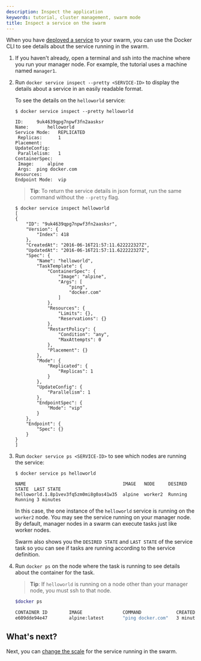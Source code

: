 ```yaml
---
description: Inspect the application
keywords: tutorial, cluster management, swarm mode
title: Inspect a service on the swarm
---
```


When you have [deployed a service](deploy-service.md) to your swarm, you can use
the Docker CLI to see details about the service running in the swarm.

1. If you haven't already, open a terminal and ssh into the machine where you
run your manager node. For example, the tutorial uses a machine named
`manager1`.

2. Run `docker service inspect --pretty <SERVICE-ID>` to display the details
about a service in an easily readable format.

    To see the details on the `helloworld` service:

    ```
    $ docker service inspect --pretty helloworld

    ID:		9uk4639qpg7npwf3fn2aasksr
    Name:		helloworld
    Service Mode:	REPLICATED
     Replicas:		1
    Placement:
    UpdateConfig:
     Parallelism:	1
    ContainerSpec:
     Image:		alpine
     Args:	ping docker.com
    Resources:
    Endpoint Mode:  vip
    ```

    >**Tip**: To return the service details in json format, run the same command
    without the `--pretty` flag.

    ```
    $ docker service inspect helloworld
    [
    {
        "ID": "9uk4639qpg7npwf3fn2aasksr",
        "Version": {
            "Index": 418
        },
        "CreatedAt": "2016-06-16T21:57:11.622222327Z",
        "UpdatedAt": "2016-06-16T21:57:11.622222327Z",
        "Spec": {
            "Name": "helloworld",
            "TaskTemplate": {
                "ContainerSpec": {
                    "Image": "alpine",
                    "Args": [
                        "ping",
                        "docker.com"
                    ]
                },
                "Resources": {
                    "Limits": {},
                    "Reservations": {}
                },
                "RestartPolicy": {
                    "Condition": "any",
                    "MaxAttempts": 0
                },
                "Placement": {}
            },
            "Mode": {
                "Replicated": {
                    "Replicas": 1
                }
            },
            "UpdateConfig": {
                "Parallelism": 1
            },
            "EndpointSpec": {
                "Mode": "vip"
            }
        },
        "Endpoint": {
            "Spec": {}
        }
    }
    ]
    ```

4. Run `docker service ps <SERVICE-ID>` to see which nodes are running the
service:

    ```
    $ docker service ps helloworld

    NAME                                    IMAGE   NODE     DESIRED STATE  LAST STATE
    helloworld.1.8p1vev3fq5zm0mi8g0as41w35  alpine  worker2  Running        Running 3 minutes
    ```

    In this case, the one instance of the `helloworld` service is running on the
    `worker2` node. You may see the service running on your manager node. By
    default, manager nodes in a swarm can execute tasks just like worker nodes.

    Swarm also shows you the `DESIRED STATE` and `LAST STATE` of the service
    task so you can see if tasks are running according to the service
    definition.

4. Run `docker ps` on the node where the task is running to see details about
the container for the task.

    >**Tip**: If `helloworld` is running on a node other than your manager node,
    you must ssh to that node.

    ```bash
    $docker ps

    CONTAINER ID        IMAGE               COMMAND             CREATED             STATUS              PORTS               NAMES
    e609dde94e47        alpine:latest       "ping docker.com"   3 minutes ago       Up 3 minutes                            helloworld.1.8p1vev3fq5zm0mi8g0as41w35
    ```

## What's next?

Next, you can [change the scale](scale-service.md) for the service running in
the swarm.